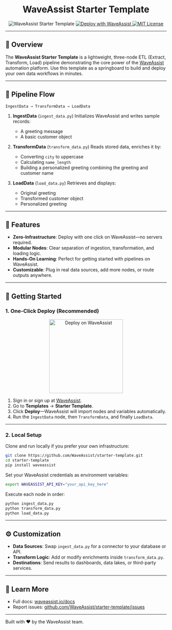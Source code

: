 
<h1 align="center">WaveAssist Starter Template</h1>
<p align="center">
  <img src="https://img.shields.io/badge/WaveAssist-Starter_Template-007F3B" alt="WaveAssist Starter Template" />
  <a href="https://waveassist.io/templates/starter-template">
    <img src="https://img.shields.io/badge/Deploy_with-WaveAssist-007F3B" alt="Deploy with WaveAssist" />
  </a>
  <a href="https://opensource.org/licenses/MIT">
    <img src="https://img.shields.io/badge/License-MIT-yellow.svg" alt="MIT License" />
  </a>
</p>

---

## 🚀 Overview

The **WaveAssist Starter Template** is a lightweight, three-node ETL (Extract, Transform, Load) pipeline demonstrating the core power of the [WaveAssist](https://waveassist.io) automation platform. Use this template as a springboard to build and deploy your own data workflows in minutes.

---

## 🔗 Pipeline Flow

```text
IngestData → TransformData → LoadData
```

1. **IngestData** (`ingest_data.py`)
   Initializes WaveAssist and writes sample records:

   * A greeting message
   * A basic customer object

2. **TransformData** (`transform_data.py`)
   Reads stored data, enriches it by:

   * Converting `city` to uppercase
   * Calculating `name_length`
   * Building a personalized greeting combining the greeting and customer name

3. **LoadData** (`load_data.py`)
   Retrieves and displays:

   * Original greeting
   * Transformed customer object
   * Personalized greeting

---

## 🧰 Features

* **Zero-Infrastructure**: Deploy with one click on WaveAssist—no servers required.
* **Modular Nodes**: Clear separation of ingestion, transformation, and loading logic.
* **Hands-On Learning**: Perfect for getting started with pipelines on WaveAssist.
* **Customizable**: Plug in real data sources, add more nodes, or route outputs anywhere.

---

## 🎯 Getting Started

### 1. One-Click Deploy (Recommended)

<p align="center">
  <a href="https://waveassist.io/templates/starter-template" target="_blank">
    <img src="https://waveassistapps.s3.us-east-1.amazonaws.com/public/Button.png" alt="Deploy on WaveAssist" width="230" />
  </a>
</p>

1. Sign in or sign up at [WaveAssist](https://waveassist.io).
2. Go to **Templates** → **Starter Template**.
3. Click **Deploy**—WaveAssist will import nodes and variables automatically.
4. Run the `IngestData` node, then `TransformData`, and finally `LoadData`.

---

### 2. Local Setup

Clone and run locally if you prefer your own infrastructure:

```bash
git clone https://github.com/WaveAssist/starter-template.git
cd starter-template
pip install waveassist
```

Set your WaveAssist credentials as environment variables:

```bash
export WAVEASSIST_API_KEY="your_api_key_here"
```

Execute each node in order:

```bash
python ingest_data.py
python transform_data.py
python load_data.py
```

---

## ⚙️ Customization

* **Data Sources**: Swap `ingest_data.py` for a connector to your database or API.
* **Transform Logic**: Add or modify enrichments inside `transform_data.py`.
* **Destinations**: Send results to dashboards, data lakes, or third-party services.

---

## 📖 Learn More

* Full docs: [waveassist.io/docs](https://waveassist.io/docs)
* Report issues: [github.com/WaveAssist/starter-template/issues](https://github.com/WaveAssist/starter-template/issues)

---

Built with ❤️ by the WaveAssist team.
